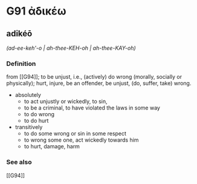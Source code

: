 # G91 ἀδικέω

## adikéō

_(ad-ee-keh'-o | ah-thee-KEH-oh | ah-thee-KAY-oh)_

### Definition

from [[G94]]; to be unjust, i.e., (actively) do wrong (morally, socially or physically); hurt, injure, be an offender, be unjust, (do, suffer, take) wrong.

- absolutely
  - to act unjustly or wickedly, to sin,
  - to be a criminal, to have violated the laws in some way
  - to do wrong
  - to do hurt
- transitively
  - to do some wrong or sin in some respect
  - to wrong some one, act wickedly towards him
  - to hurt, damage, harm

### See also

[[G94]]

